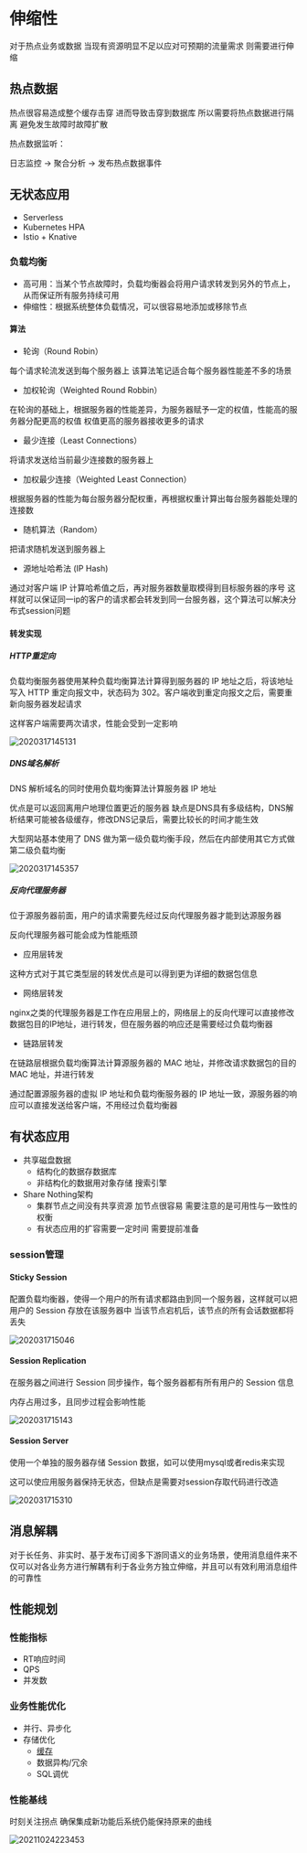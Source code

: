 # 伸缩性

对于热点业务或数据 当现有资源明显不足以应对可预期的流量需求 则需要进行伸缩

## 热点数据

热点很容易造成整个缓存击穿 进而导致击穿到数据库 所以需要将热点数据进行隔离 避免发生故障时故障扩散

热点数据监听：

日志监控 -> 聚合分析 -> 发布热点数据事件

## 无状态应用

- Serverless
- Kubernetes HPA
- Istio + Knative

### 负载均衡

- 高可用：当某个节点故障时，负载均衡器会将用户请求转发到另外的节点上，从而保证所有服务持续可用
- 伸缩性：根据系统整体负载情况，可以很容易地添加或移除节点

#### 算法

- 轮询（Round Robin）

每个请求轮流发送到每个服务器上
该算法笔记适合每个服务器性能差不多的场景

- 加权轮询（Weighted Round Robbin）

在轮询的基础上，根据服务器的性能差异，为服务器赋予一定的权值，性能高的服务器分配更高的权值
权值更高的服务器接收更多的请求

- 最少连接（Least Connections）

将请求发送给当前最少连接数的服务器上

- 加权最少连接（Weighted Least Connection）

根据服务器的性能为每台服务器分配权重，再根据权重计算出每台服务器能处理的连接数

- 随机算法（Random）

把请求随机发送到服务器上

- 源地址哈希法 (IP Hash)

通过对客户端 IP 计算哈希值之后，再对服务器数量取模得到目标服务器的序号
这样就可以保证同一ip的客户的请求都会转发到同一台服务器，这个算法可以解决分布式session问题

#### 转发实现

##### HTTP重定向

负载均衡服务器使用某种负载均衡算法计算得到服务器的 IP 地址之后，将该地址写入 HTTP 重定向报文中，状态码为 302。客户端收到重定向报文之后，需要重新向服务器发起请求

这样客户端需要两次请求，性能会受到一定影响

![2020317145131](/assets/2020317145131.jpg)

##### DNS域名解析

DNS 解析域名的同时使用负载均衡算法计算服务器 IP 地址

优点是可以返回离用户地理位置更近的服务器
缺点是DNS具有多级结构，DNS解析结果可能被各级缓存，修改DNS记录后，需要比较长的时间才能生效

大型网站基本使用了 DNS 做为第一级负载均衡手段，然后在内部使用其它方式做第二级负载均衡

![2020317145357](/assets/2020317145357.jpg)

##### 反向代理服务器

位于源服务器前面，用户的请求需要先经过反向代理服务器才能到达源服务器

反向代理服务器可能会成为性能瓶颈

- 应用层转发

这种方式对于其它类型层的转发优点是可以得到更为详细的数据包信息

- 网络层转发

nginx之类的代理服务器是工作在应用层上的，网络层上的反向代理可以直接修改数据包目的IP地址，进行转发，但在服务器的响应还是需要经过负载均衡器

- 链路层转发

在链路层根据负载均衡算法计算源服务器的 MAC 地址，并修改请求数据包的目的 MAC 地址，并进行转发

通过配置源服务器的虚拟 IP 地址和负载均衡服务器的 IP 地址一致，源服务器的响应可以直接发送给客户端，不用经过负载均衡器

## 有状态应用

- 共享磁盘数据
  - 结构化的数据存数据库
  - 非结构化的数据用对象存储 搜索引擎
- Share Nothing架构
  - 集群节点之间没有共享资源 加节点很容易 需要注意的是可用性与一致性的权衡
  - 有状态应用的扩容需要一定时间 需要提前准备

### session管理

#### Sticky Session

配置负载均衡器，使得一个用户的所有请求都路由到同一个服务器，这样就可以把用户的 Session 存放在该服务器中
当该节点宕机后，该节点的所有会话数据都将丢失

![202031715046](/assets/202031715046.png)

#### Session Replication

在服务器之间进行 Session 同步操作，每个服务器都有所有用户的 Session 信息

内存占用过多，且同步过程会影响性能

![202031715143](/assets/202031715143.png)

#### Session Server

使用一个单独的服务器存储 Session 数据，如可以使用mysql或者redis来实现

这可以使应用服务器保持无状态，但缺点是需要对session存取代码进行改造

![202031715310](/assets/202031715310.png)

## 消息解耦

对于长任务、非实时、基于发布订阅多下游同语义的业务场景，使用消息组件来不仅可以对各业务方进行解耦有利于各业务方独立伸缩，并且可以有效利用消息组件的可靠性

## 性能规划

### 性能指标

- RT响应时间
- QPS
- 并发数

### 业务性能优化

- 并行、异步化
- 存储优化
  - [缓存](/软件工程/架构/系统设计/缓存.md)
  - 数据异构/冗余
  - SQL调优

### 性能基线

时刻关注拐点 确保集成新功能后系统仍能保持原来的曲线

![20211024223453](/assets/20211024223453.png)
